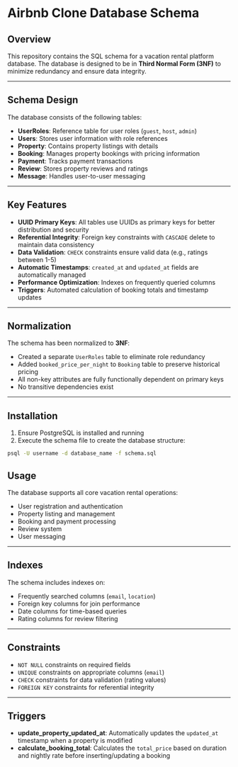 # Airbnb Clone Database Schema

## Overview
This repository contains the SQL schema for a vacation rental platform database. The database is designed to be in **Third Normal Form (3NF)** to minimize redundancy and ensure data integrity.

---

## Schema Design
The database consists of the following tables:

- **UserRoles**: Reference table for user roles (`guest`, `host`, `admin`)  
- **Users**: Stores user information with role references  
- **Property**: Contains property listings with details  
- **Booking**: Manages property bookings with pricing information  
- **Payment**: Tracks payment transactions  
- **Review**: Stores property reviews and ratings  
- **Message**: Handles user-to-user messaging  

---

## Key Features

- **UUID Primary Keys**: All tables use UUIDs as primary keys for better distribution and security  
- **Referential Integrity**: Foreign key constraints with `CASCADE` delete to maintain data consistency  
- **Data Validation**: `CHECK` constraints ensure valid data (e.g., ratings between 1-5)  
- **Automatic Timestamps**: `created_at` and `updated_at` fields are automatically managed  
- **Performance Optimization**: Indexes on frequently queried columns  
- **Triggers**: Automated calculation of booking totals and timestamp updates  

---

## Normalization
The schema has been normalized to **3NF**:

- Created a separate `UserRoles` table to eliminate role redundancy  
- Added `booked_price_per_night` to `Booking` table to preserve historical pricing  
- All non-key attributes are fully functionally dependent on primary keys  
- No transitive dependencies exist  

---

## Installation
1. Ensure PostgreSQL is installed and running  
2. Execute the schema file to create the database structure:

```bash
psql -U username -d database_name -f schema.sql
```

## Usage
The database supports all core vacation rental operations:

- User registration and authentication  
- Property listing and management  
- Booking and payment processing  
- Review system  
- User messaging  

---

## Indexes
The schema includes indexes on:

- Frequently searched columns (`email`, `location`)  
- Foreign key columns for join performance  
- Date columns for time-based queries  
- Rating columns for review filtering  

---

## Constraints
- `NOT NULL` constraints on required fields  
- `UNIQUE` constraints on appropriate columns (`email`)  
- `CHECK` constraints for data validation (rating values)  
- `FOREIGN KEY` constraints for referential integrity  

---

## Triggers
- **update_property_updated_at**: Automatically updates the `updated_at` timestamp when a property is modified  
- **calculate_booking_total**: Calculates the `total_price` based on duration and nightly rate before inserting/updating a booking
